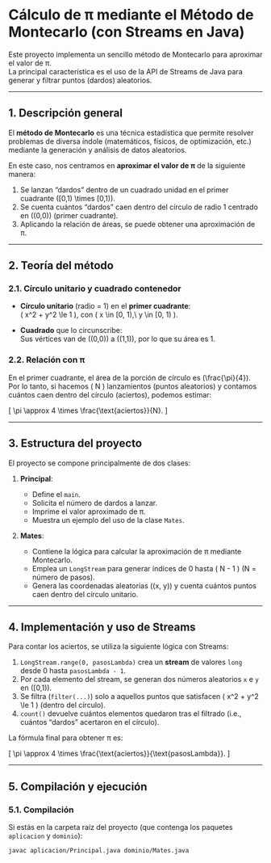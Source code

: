 # Cálculo de π mediante el Método de Montecarlo (con Streams en Java)

Este proyecto implementa un sencillo método de Montecarlo para aproximar el valor de π.  
La principal característica es el uso de la API de Streams de Java para generar y filtrar puntos (dardos) aleatorios.

---

## 1. Descripción general

El **método de Montecarlo** es una técnica estadística que permite resolver problemas de diversa índole (matemáticos, físicos, de optimización, etc.) mediante la generación y análisis de datos aleatorios.

En este caso, nos centramos en **aproximar el valor de π** de la siguiente manera:
1. Se lanzan “dardos” dentro de un cuadrado unidad en el primer cuadrante \([0,1) \times [0,1)\).
2. Se cuenta cuántos “dardos” caen dentro del círculo de radio 1 centrado en \((0,0)\) (primer cuadrante).
3. Aplicando la relación de áreas, se puede obtener una aproximación de π.

---

## 2. Teoría del método

### 2.1. Círculo unitario y cuadrado contenedor

- **Círculo unitario** (radio = 1) en el **primer cuadrante**:  
  \( x^2 + y^2 \le 1 \), con \( x \in [0, 1),\ y \in [0, 1) \).  

- **Cuadrado** que lo circunscribe:  
  Sus vértices van de \((0,0)\) a \((1,1)\), por lo que su área es 1.

### 2.2. Relación con π

En el primer cuadrante, el área de la porción de círculo es \(\frac{\pi}{4}\).  
Por lo tanto, si hacemos \( N \) lanzamientos (puntos aleatorios) y contamos cuántos caen dentro del círculo (aciertos), podemos estimar:

\[
\pi \approx 4 \times \frac{\text{aciertos}}{N}.
\]

---

## 3. Estructura del proyecto

El proyecto se compone principalmente de dos clases:

1. **Principal**:  
   - Define el `main`.
   - Solicita el número de dardos a lanzar.
   - Imprime el valor aproximado de π.
   - Muestra un ejemplo del uso de la clase `Mates`.

2. **Mates**:  
   - Contiene la lógica para calcular la aproximación de π mediante Montecarlo.
   - Emplea un `LongStream` para generar índices de 0 hasta \( N - 1 \) (N = número de pasos).
   - Genera las coordenadas aleatorias \((x, y)\) y cuenta cuántos puntos caen dentro del círculo unitario.

---

## 4. Implementación y uso de Streams

Para contar los aciertos, se utiliza la siguiente lógica con Streams:

1. `LongStream.range(0, pasosLambda)` crea un **stream** de valores `long` desde 0 hasta `pasosLambda - 1`.
2. Por cada elemento del stream, se generan dos números aleatorios `x` e `y` en \([0,1)\).
3. Se filtra (`filter(...)`) solo a aquellos puntos que satisfacen \( x^2 + y^2 \le 1 \) (dentro del círculo).
4. `count()` devuelve cuántos elementos quedaron tras el filtrado (i.e., cuántos “dardos” acertaron en el círculo).

La fórmula final para obtener π es:

\[
\pi \approx 4 \times \frac{\text{aciertos}}{\text{pasosLambda}}.
\]

---

## 5. Compilación y ejecución

### 5.1. Compilación

Si estás en la carpeta raíz del proyecto (que contenga los paquetes `aplicacion` y `dominio`):
```bash
javac aplicacion/Principal.java dominio/Mates.java